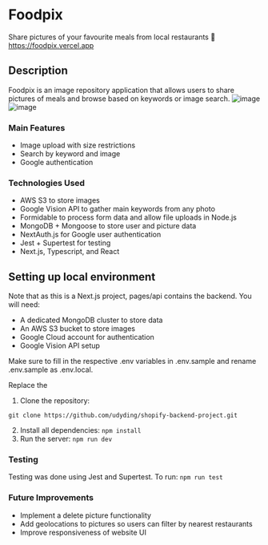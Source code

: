 # Foodpix
Share pictures of your favourite meals from local restaurants 🍣
https://foodpix.vercel.app

## Description
Foodpix is an image repository application that allows users to share pictures of meals and browse based on keywords or image search. 
![image](https://user-images.githubusercontent.com/64325829/134277445-25d97d7c-b526-4502-b3be-ac04c8f8cbb9.png)
![image](https://user-images.githubusercontent.com/64325829/134289039-a7c13f14-ed53-4963-8552-969fbfe42620.png)


### Main Features
* Image upload with size restrictions
* Search by keyword and image
* Google authentication

### Technologies Used
* AWS S3 to store images
* Google Vision API to gather main keywords from any photo
* Formidable to process form data and allow file uploads in Node.js
* MongoDB + Mongoose to store user and picture data
* NextAuth.js for Google user authentication
* Jest + Supertest for testing
* Next.js, Typescript, and React

## Setting up local environment
Note that as this is a Next.js project, pages/api contains the backend. You will need:
* A dedicated MongoDB cluster to store data
* An AWS S3 bucket to store images
* Google Cloud account for authentication
* Google Vision API setup

Make sure to fill in the respective .env variables in .env.sample and rename .env.sample as .env.local.

Replace the 

1. Clone the repository:
```
git clone https://github.com/udyding/shopify-backend-project.git
```
2. Install all dependencies:
```npm install```
3. Run the server:
```npm run dev```

### Testing
Testing was done using Jest and Supertest. To run:
```npm run test```

### Future Improvements
* Implement a delete picture functionality
* Add geolocations to pictures so users can filter by nearest restaurants
* Improve responsiveness of website UI



